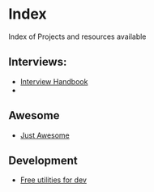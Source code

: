 # Index
Index of Projects and resources available


## Interviews:

- [Interview Handbook](https://cfrce.github.io/tech-interview-handbook/)
- 


## Awesome

- [Just Awesome](http://cfrce.github.io/awesome/)


## Development
- [Free utilities for dev](https://cfrce.github.io/free-for-dev/)

